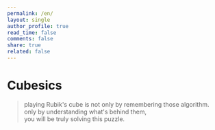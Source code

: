```yaml
---
permalink: /en/
layout: single
author_profile: true
read_time: false
comments: false
share: true
related: false
---
```


# Cubesics
> playing Rubik's cube is not only by remembering those algorithm.  
> only by understanding what's behind them,  
> you will be truly solving this puzzle.

